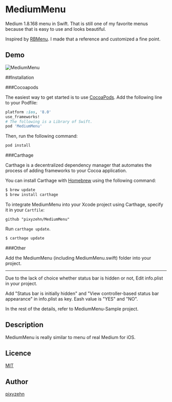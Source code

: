 MediumMenu
====================

Medium 1.8.168 menu in Swift. That is still one of my favorite menus because that is easy to use and looks beautiful.

Inspired by [RBMenu](https://github.com/RoshanNindrai/RBMenu). I made that a reference and customized a fine point.

## Demo

![MediumMenu](https://github.com/pixyzehn/MediumMenu/blob/master/Assets/MediumMenu.gif)

##Installation

###Cocoapods

The easiest way to get started is to use [CocoaPods](http://cocoapods.org/). Add the following line to your Podfile:

```ruby
platform :ios, '8.0'
use_frameworks!
# The following is a Library of Swift.
pod 'MediumMenu'
```

Then, run the following command:

```ruby
pod install
```

###Carthage

Carthage is a decentralized dependency manager that automates the process of adding frameworks to your Cocoa application.

You can install Carthage with [Homebrew](http://brew.sh/) using the following command:

```bash
$ brew update
$ brew install carthage
```

To integrate MediumMenu into your Xcode project using Carthage, specify it in your `Cartfile`:

```ogdl
github "pixyzehn/MediumMenu"
```
Run `carthage update`.

```bash
$ carthage update
```

###Other

Add the MediumMenu (including MediumMenu.swift) folder into your project.

---

Due to the lack of choice whether status bar is hidden or not,  Edit info.plist in your project.

Add "Status bar is initially hidden" and "View controller-based status bar appearance" in info.plist as key. Eash value is "YES" and "NO".

In the rest of the details, refer to MediumMenu-Sample project.

## Description

MediumMenu is really similar to menu of real Medium for iOS.

## Licence

[MIT](https://github.com/pixyzehn/MediumMenu/blob/master/LICENSE)

## Author

[pixyzehn](https://github.com/pixyzehn)
